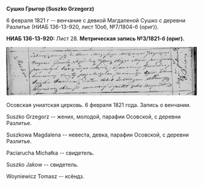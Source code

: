 **Сушко Грыгор (Suszko Grzegorz)**

6 февраля 1821 г -- венчание с девкой Магдаленой Сушко с деревни
Разлитье (НИАБ 136-13-920, лист 10об, №7/1804-б (ориг)).

**НИАБ 136-13-920:** Лист 28. **Метрическая запись №3/1821-б (ориг).**

![](./media/7acc3da1f9b21b0ced3a635710ba6ab4522258a5.png)

Осовская униатская церковь. 6 февраля 1821 года. Запись о венчании.

Suszko Grzegorz -- жених, молодой, парафии Осовской, с деревни Разлитье.

Suszkowa Magdalena -- невеста, девка, парафии Осовской, с деревни
Разлитье.

Paciarucha Michałka -- свидетель.

Suszko Jakow -- свидетель.

Woyniewicz Tomasz -- ксёндз.
